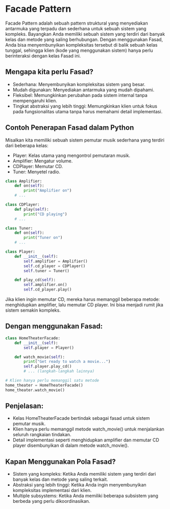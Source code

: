 # Facade Pattern

Facade Pattern adalah sebuah pattern struktural yang menyediakan antarmuka yang terpadu dan sederhana untuk sebuah sistem yang kompleks. Bayangkan Anda memiliki sebuah sistem yang terdiri dari banyak kelas dan metode yang saling berhubungan. Dengan menggunakan Fasad, Anda bisa menyembunyikan kompleksitas tersebut di balik sebuah kelas tunggal, sehingga klien (kode yang menggunakan sistem) hanya perlu berinteraksi dengan kelas Fasad ini.

## Mengapa kita perlu Fasad?

* Sederhana: Menyembunyikan kompleksitas sistem yang besar.
* Mudah digunakan: Menyediakan antarmuka yang mudah dipahami.
* Fleksibel: Memungkinkan perubahan pada sistem internal tanpa mempengaruhi klien.
* Tingkat abstraksi yang lebih tinggi: Memungkinkan klien untuk fokus pada fungsionalitas utama tanpa harus memahami detail implementasi.

## Contoh Penerapan Fasad dalam Python
Misalkan kita memiliki sebuah sistem pemutar musik sederhana yang terdiri dari beberapa kelas:

* Player: Kelas utama yang mengontrol pemutaran musik.
* Amplifier: Mengatur volume.
* CDPlayer: Memutar CD.
* Tuner: Menyetel radio.

``` python
class Amplifier:
    def on(self):
        print("Amplifier on")
    # ...

class CDPlayer:
    def play(self):
        print("CD playing")
    # ...

class Tuner:
    def on(self):
        print("Tuner on")
    # ...

class Player:
    def __init__(self):
        self.amplifier = Amplifier()
        self.cd_player = CDPlayer()
        self.tuner = Tuner()

    def play_cd(self):
        self.amplifier.on()
        self.cd_player.play()
```

Jika klien ingin memutar CD, mereka harus memanggil beberapa metode: menghidupkan amplifier, lalu memutar CD player. Ini bisa menjadi rumit jika sistem semakin kompleks.

## Dengan menggunakan Fasad:
``` python
class HomeTheaterFacade:
    def __init__(self):
        self.player = Player()

    def watch_movie(self):
        print("Get ready to watch a movie...")
        self.player.play_cd()
        # ... (langkah-langkah lainnya)

# Klien hanya perlu memanggil satu metode
home_theater = HomeTheaterFacade()
home_theater.watch_movie()
```
## Penjelasan:

* Kelas HomeTheaterFacade bertindak sebagai fasad untuk sistem pemutar musik.
* Klien hanya perlu memanggil metode watch_movie() untuk menjalankan seluruh rangkaian tindakan.
* Detail implementasi seperti menghidupkan amplifier dan memutar CD player disembunyikan di dalam metode watch_movie().

## Kapan Menggunakan Pola Fasad?
* Sistem yang kompleks: Ketika Anda memiliki sistem yang terdiri dari banyak kelas dan metode yang saling terkait.
* Abstraksi yang lebih tinggi: Ketika Anda ingin menyembunyikan kompleksitas implementasi dari klien.
* Multiple subsystems: Ketika Anda memiliki beberapa subsistem yang berbeda yang perlu dikoordinasikan.
